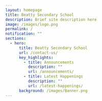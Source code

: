 ```yaml
---
layout: homepage
title: Beatty Secondary School
description: Brief site description here
image: /images/logo.png
permalink: /
notification: ""
sections:
  - hero:
      title: Beatty Secondary School
      url: /contact-us/
      key_highlights:
        - title: Announcements
          description: ""
          url: /announcements/
        - title: Latest Happenings
          description: ""
          url: /latest-happenings/
      background: /images/Banner.png
---
```

